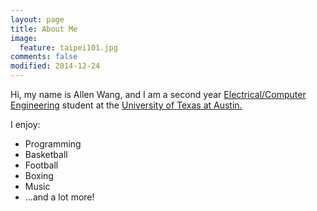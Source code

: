 ```yaml
---
layout: page
title: About Me
image:
  feature: taipei101.jpg
comments: false
modified: 2014-12-24
---
```


Hi, my name is Allen Wang, and I am a second year <a href="http://ece.utexas.edu">Electrical/Computer Engineering</a> student at the <a href="http://utexas.edu">University of Texas at Austin.</a> 

I enjoy:

* Programming
* Basketball
* Football
* Boxing
* Music
* ...and a lot more!   
